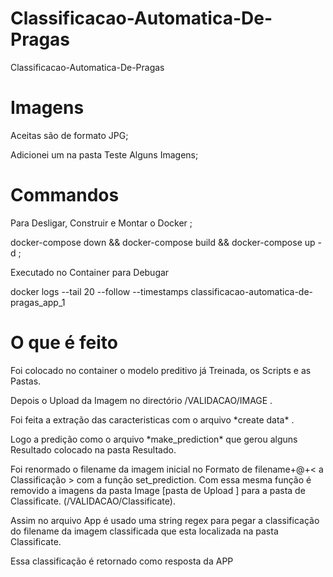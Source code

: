 # Classificacao-Automatica-De-Pragas
<p>Classificacao-Automatica-De-Pragas</p>

# Imagens 
<p>Aceitas são de formato JPG; </p>
<p>Adicionei um na pasta Teste Alguns Imagens; </p>

# Commandos
<p>Para Desligar, Construir e Montar o Docker ; </p>
<p>docker-compose down && docker-compose build && docker-compose up -d ; </p>

<p>Executado no Container para Debugar </p>
<p>docker logs --tail 20 --follow --timestamps classificacao-automatica-de-pragas_app_1 </p>

# O que é feito
<p>Foi colocado no container o modelo preditivo já Treinada, os Scripts e as Pastas. </p>

<p>Depois o Upload da Imagem no directório /VALIDACAO/IMAGE . </p>

<p>Foi feita a extração das caracteristicas com o arquivo *create data* . </p>

<p>Logo a predição como o arquivo *make_prediction* que gerou alguns Resultado colocado na pasta Resultado. </p>

<p>Foi renormado o filename da imagem inicial no Formato de filename+@+< a Classificação >
com a função set_prediction. Com essa mesma função é removido a imagens da pasta Image [pasta de Upload ]
para a pasta de Classificate. (/VALIDACAO/Classificate). </p>

<p>Assim no arquivo App é usado uma string regex para pegar a classificação do filename da imagem classificada 
que esta localizada na pasta Classificate. </p>
<p>Essa classificação é retornado como resposta da APP </p>
